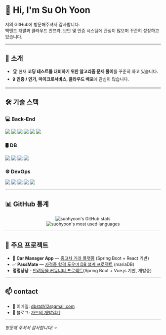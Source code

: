 # 👋 Hi, I'm Su Oh Yoon

저의 GitHub에 방문해주셔서 감사합니다.  
백엔드 개발과 클라우드 인프라, 보안 및 인증 시스템에 관심이 많으며 꾸준히 성장하고 있습니다.

---

## 🚀 소개
- 🏆 현재 **코딩 테스트를 대비하기 위한 알고리즘 문제 풀이**를 꾸준히 하고 있습니다.
- 🔒 **인증 / 인가, 마이크로서비스, 클라우드 배포**에 관심이 많습니다.

---

## 🛠️ 기술 스택

### 💻 Back-End
<p>
  <img src="https://img.shields.io/badge/Java-007396?style=flat&logo=java&logoColor=white"/>
  <img src="https://img.shields.io/badge/Spring-6DB33F?style=flat&logo=spring&logoColor=white"/>
  <img src="https://img.shields.io/badge/Spring%20Security-6DB33F?style=flat&logo=spring-security&logoColor=white"/>
  <img src="https://img.shields.io/badge/Spring%20JPA-6DB33F?style=flat&logo=spring&logoColor=white"/>
  <img src="https://img.shields.io/badge/JWT-000000?style=flat&logo=jsonwebtokens&logoColor=white"/>
  <img src="https://img.shields.io/badge/OAuth2-4285F4?style=flat&logo=oauth&logoColor=white"/>
</p>

### 🛢 DB
<p>
  <img src="https://img.shields.io/badge/MySQL-4479A1?style=flat&logo=mysql&logoColor=white"/>
  <img src="https://img.shields.io/badge/MariaDB-003545?style=flat&logo=mariadb&logoColor=white"/>
  <img src="https://img.shields.io/badge/Redis-DC382D?style=flat&logo=redis&logoColor=white"/>
  <img src="https://img.shields.io/badge/HeidiSQL-006666?style=flat"/>
</p>

### ⚙ DevOps
<p>
  <img src="https://img.shields.io/badge/Git-F05032?style=flat&logo=git&logoColor=white"/>
  <img src="https://img.shields.io/badge/GitHub-181717?style=flat&logo=github&logoColor=white"/>
  <img src="https://img.shields.io/badge/AWS EC2-FF9900?style=flat&logo=amazon-ec2&logoColor=white"/>
  <img src="https://img.shields.io/badge/AWS S3-569A31?style=flat&logo=amazon-s3&logoColor=white"/>
  <img src="https://img.shields.io/badge/Docker-2496ED?style=flat&logo=docker&logoColor=white"/>
</p>

---

## 📊 GitHub 통계
<p align="center">
  <img src="https://github-readme-stats.vercel.app/api?username=suohyoon&show_icons=true&theme=tokyonight" alt="suohyoon's GitHub stats" />
  <br/>
  <img src="https://github-readme-stats.vercel.app/api/top-langs/?username=suohyoon&layout=compact&theme=tokyonight" alt="suohyoon's most used languages" />
</p>

---

## 🌟 주요 프로젝트
- 🚗 **Car Manager App** — [중고차 거래 플랫폼](https://github.com/hp80bcu/carmanager) (Spring Boot + React 기반)
- ✅ **PassMate** — [자격증 합격 도우미 DB 설계 프로젝트](https://github.com/beyond-sw-camp/be16-1st-6team-passMate) (mariaDB)
-  **멍멍냥냥** - [반려동물 커뮤니티 프로젝트](https://github.com/beyond-sw-camp/be16-2nd-1team-MeongNyang-BE)(Spring Boot + Vue.js 기반, 개발중)

---

## 📫 contact
- 📧 이메일: dbstdh12@gmail.com
- 📝 블로그: [가드의 개발일기](https://velog.io/@dbstndh12)

---

_방문해 주셔서 감사합니다! ⭐_
